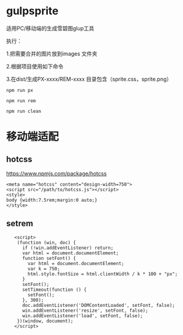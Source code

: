 # gulpsprite
适用PC/移动端的生成雪碧图glup工具

执行：

1.把需要合并的图片放到images 文件夹

2.根据项目使用如下命令

3.在dist/生成PX-xxxx/REM-xxxx 目录包含（sprite.css，sprite.png） 



```
npm run px 

npm run rem 

npm run clean
```





# 移动端适配

## hotcss
https://www.npmjs.com/package/hotcss

```
<meta name="hotcss" content="design-width=750">
<script src="/path/to/hotcss.js"></script>
<style>
body {width:7.5rem;margin:0 auto;}
</style> 
```


## setrem
```
   <script>
    (function (win, doc) {
      if (!win.addEventListener) return;
      var html = document.documentElement;
      function setFont() {
        var html = document.documentElement;
        var k = 750;
        html.style.fontSize = html.clientWidth / k * 100 + "px";
      }
      setFont();
      setTimeout(function () {
        setFont();
      }, 300);
      doc.addEventListener('DOMContentLoaded', setFont, false);
      win.addEventListener('resize', setFont, false);
      win.addEventListener('load', setFont, false);
    })(window, document);
   </script>
```
